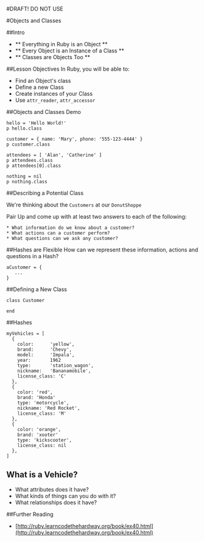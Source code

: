 #DRAFT! DO NOT USE

#Objects and Classes

##Intro

* ** Everything in Ruby is an Object **
* ** Every Object is an Instance of a Class **
* ** Classes are Objects Too **

##Lesson Objectives
In Ruby, you will be able to:

* Find an Object's class
* Define a new Class
* Create instances of your Class
* Use `attr_reader`, `attr_accessor`

##Objects and Classes Demo

	hello = 'Hello World!'
	p hello.class

	customer = { name: 'Mary', phone: '555-123-4444' }
	p customer.class

	attendees = [ 'Alan', 'Catherine' ]
	p attendees.class
	p attendees[0].class
	
	nothing = nil
	p nothing.class
  	

##Describing a Potential Class

We're thinking about the `Customers` at our `DonutShoppe`

Pair Up and come up with at least two answers to each of the following:

	* What information do we know about a customer?
	* What actions can a customer perform?
	* What questions can we ask any customer?
	
##Hashes are Flexible
How can we represent these information, actions and questions in a Hash?

	aCustomer = {
	   ...
	}


##Defining a New Class

	class Customer
	
	end

	
##Hashes

	myVehicles = [
	  {
	    color: 		'yellow',
	    brand: 		'Chevy',
	    model: 		'Impala',
	    year:  		1962
	    type: 		'station_wagon',	    
	    nickname: 	'Bananamobile',
	    license_class: 'C'
	  },
	  {
	    color: 'red',
	    brand: 'Honda'
	    type: 'motorcycle',
	    nickname: 'Red Rocket',
	    license_class: 'M'
	  },
	  {
	    color: 'orange',
	    brand: 'xooter'
	    type: 'kickscooter',
	    license_class: nil
	  },
	]


## What is a Vehicle?
* What attributes does it have?
* What kinds of things can you do with it?
* What relationships does it have?



##Further Reading

* [http://ruby.learncodethehardway.org/book/ex40.html](http://ruby.learncodethehardway.org/book/ex40.html)







